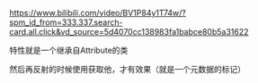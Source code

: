 https://www.bilibili.com/video/BV1P84y1T74w/?spm_id_from=333.337.search-card.all.click&vd_source=5d4070cc138983fa1babce80b5a31622

特性就是一个继承自Attribute的类

然后再反射的时候使用获取他，才有效果（就是一个元数据的标记）